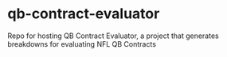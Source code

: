 # qb-contract-evaluator
Repo for hosting QB Contract Evaluator, a project that generates breakdowns for evaluating NFL QB Contracts
